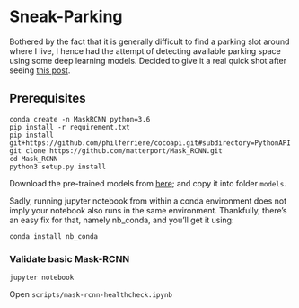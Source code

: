 # Sneak-Parking
Bothered by the fact that it is generally difficult to find a parking slot around 
where I live, I hence had the attempt of detecting available parking space using some 
deep learning models. Decided to give it a real quick shot after seeing 
[this post](https://medium.com/@ageitgey/snagging-parking-spaces-with-mask-r-cnn-and-python-955f2231c400).

## Prerequisites
```
conda create -n MaskRCNN python=3.6
pip install -r requirement.txt
pip install git+https://github.com/philferriere/cocoapi.git#subdirectory=PythonAPI
git clone https://github.com/matterport/Mask_RCNN.git
cd Mask_RCNN
python3 setup.py install
```
Download the pre-trained models from [here](https://github.com/matterport/Mask_RCNN/releases);
and copy it into folder ``models``.

Sadly, running jupyter notebook from within a conda environment does not imply your notebook also 
runs in the same environment. Thankfully, there’s an easy fix for that, namely nb_conda, 
and you’ll get it using:
```
conda install nb_conda
```

### Validate basic Mask-RCNN
```
jupyter notebook
```
Open ``scripts/mask-rcnn-healthcheck.ipynb``
